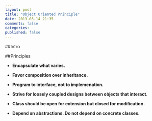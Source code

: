 ```yaml
---
layout: post
title: "Object Oriented Principle"
date: 2013-03-14 21:35
comments: false
categories:
published: false
---
```

##Intro

##Principles

* __Encapsulate what varies.__

* __Favor composition over inheritance.__

* __Program to interface, not to implemenation.__

* __Strive for loosely coupled designs between objects that interact.__

* __Class should be open for extension but closed for modification.__

* __Depend on abstractions. Do not depend on concrete classes.__
